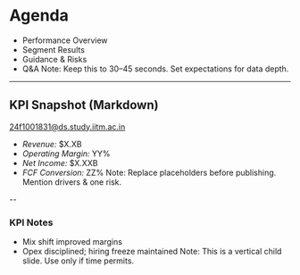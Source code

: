 # Agenda
- Performance Overview
- Segment Results
- Guidance & Risks
- Q&A
Note:
  Keep this to 30–45 seconds. Set expectations for data depth.

---
## KPI Snapshot (Markdown)
24f1001831@ds.study.iitm.ac.in
- *Revenue:* $X.XB
- *Operating Margin:* YY%
- *Net Income:* $X.XXB
- *FCF Conversion:* ZZ%
Note:
  Replace placeholders before publishing. Mention drivers & one risk.

--
### KPI Notes
- Mix shift improved margins
- Opex disciplined; hiring freeze maintained
Note:
  This is a vertical child slide. Use only if time permits.
